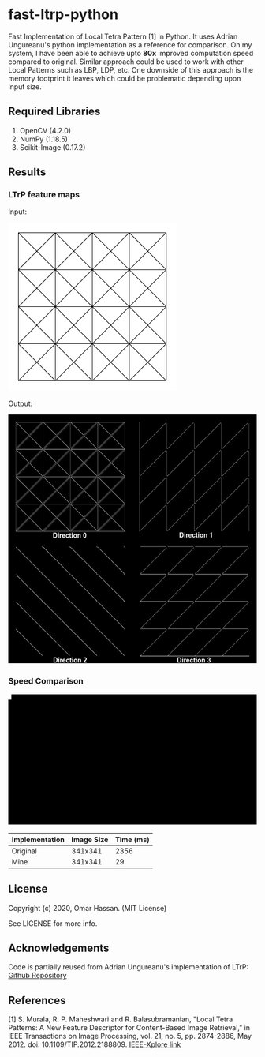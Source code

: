 # fast-ltrp-python
Fast Implementation of Local Tetra Pattern \[1] in Python. It uses Adrian Ungureanu's python implementation as a reference for comparison. On my system, I have been able to achieve upto **80x** improved computation speed compared to original. Similar approach could be used to work with other Local Patterns such as LBP, LDP, etc. One downside of this approach is the memory footprint it leaves which could be problematic depending upon input size.

## Required Libraries
1. OpenCV (4.2.0)
2. NumPy (1.18.5)
3. Scikit-Image (0.17.2)

## Results
### LTrP feature maps
Input:

![input](images/input.png?raw=true)

Output:

![output](images/feature-maps.jpg?raw=true)

### Speed Comparison
![console](images/console.gif?raw=true)

| Implementation | Image Size | Time (ms) |
| --- | --- | --- |
| Original | 341x341  | 2356 |
| Mine  | 341x341  | 29 |

## License
Copyright (c) 2020, Omar Hassan. (MIT License)

See LICENSE for more info.

## Acknowledgements
Code is partially reused from Adrian Ungureanu's implementation of LTrP: [Github Repository](https://github.com/AdrianUng/palmprint-feature-extraction-techniques)

## References
\[1] S. Murala, R. P. Maheshwari and R. Balasubramanian, "Local Tetra Patterns: A New Feature Descriptor for Content-Based Image Retrieval," in IEEE Transactions on Image Processing, vol. 21, no. 5, pp. 2874-2886, May 2012.
doi: 10.1109/TIP.2012.2188809. [IEEE-Xplore link](https://ieeexplore.ieee.org/abstract/document/6175124)
